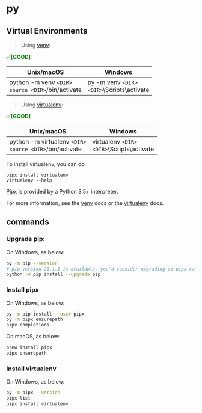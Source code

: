 
# py

## Virtual Environments

>Using [venv]:

✅<span style="color:green;">**[GOOD]**</span>

|Unix/macOS|Windows|
|-|-|
|python -m venv `<DIR>`<br>`source <DIR>`/bin/activate|py -m venv `<DIR>`<br>`<DIR>`\Scripts\activate|

>Using [virtualenv](https://packaging.python.org/key_projects/#virtualenv):

✅<span style="color:green;">**[GOOD]**</span>

|Unix/macOS|Windows|
|-|-|
|python -m virtualenv `<DIR>`<br>`source <DIR>`/bin/activate|virtualenv `<DIR>`<br>`<DIR>`\Scripts\activate|

To install virtualenv, you can do :
```
pipx install virtualenv
virtualenv --help
```
[Pipx](https://pypi.org/project/pipx/) is provided by a Python 3.5+ interpreter.

For more information, see the [venv] docs or the [virtualenv] docs.

[venv]:https://docs.python.org/3/library/venv.html
[virtualenv]:http://virtualenv.pypa.io/

## commands

### Upgrade pip:
On Windows, as below:
```sh
py -m pip --version
# pip version 21.1.1 is available, you'd consider upgrading so pipx can be used
python -m pip install --upgrade pip
```

### Install pipx
On Windows, as below:
```sh
py -m pip install --user pipx
py -m pipx ensurepath
pipx completions
```

On macOS, as below:
```sh
brew install pipx
pipx ensurepath
```

### Install virtualenv
On Windows, as below:
```sh
py -m pipx --version
pipx list
pipx install virtualenv
```